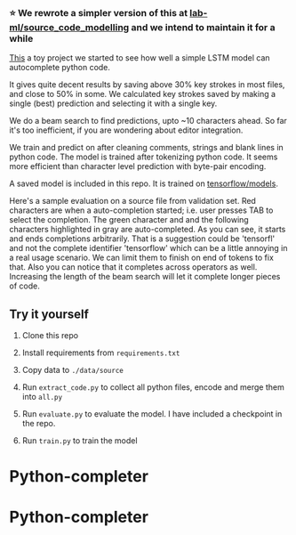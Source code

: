 ### ⭐️ We rewrote a simpler version of this at [lab-ml/source_code_modelling](https://github.com/lab-ml/source_code_modelling) and we intend to maintain it for a while

[This](https://github.com/vpj/python_autocomplete) a toy project we started
to see how well a simple LSTM model can autocomplete python code.

It gives quite decent results by saving above 30% key strokes in most files,
and close to 50% in some.
We calculated key strokes saved by making a single (best)
prediction and selecting it with a single key.

We do a beam search to find predictions, upto ~10 characters ahead.
So far it's too inefficient, if you are wondering about editor integration.

We train and predict on after cleaning comments, strings
and blank lines in python code.
The model is trained after tokenizing python code.
It seems more efficient than character level prediction with byte-pair encoding.

A saved model is included in this repo.
It is trained on [tensorflow/models](https://github.com/tensorflow/models).

Here's a sample evaluation on a source file from validation set.
Red characters are when a auto-completion started;
i.e. user presses TAB to select the completion. 
The green character and and the following characters highlighted in gray
are auto-completed. As you can see, it starts and ends completions arbitrarily.
That is a suggestion could be 'tensorfl' and not the complete identifier
'tensorflow' which can be a little annoying in a real usage scenario.
We can limit them to finish on end of tokens to fix that.
Also you can notice that it completes across operators as well.
Increasing the length of the beam search will let it complete longer pieces of code.



## Try it yourself

1. Clone this repo

2. Install requirements from `requirements.txt`

3. Copy data to `./data/source`

4. Run `extract_code.py` to collect all python files, encode and merge them into `all.py`

5. Run `evaluate.py` to evaluate the model. I have included a checkpoint in the repo.

6. Run `train.py` to train the model
# Python-completer
# Python-completer
